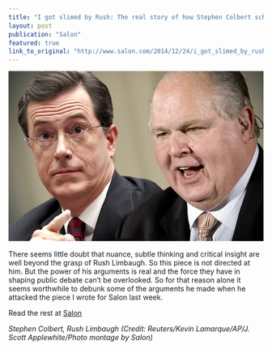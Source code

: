 ```yaml
---
title: "I got slimed by Rush: The real story of how Stephen Colbert schooled Limbaugh on U.S. history, patriotism"
layout: post
publication: "Salon"
featured: true
link_to_original: "http://www.salon.com/2014/12/24/i_got_slimed_by_rush_the_real_story_of_how_stephen_colbert_schooled_limbaugh_on_u_s_history_patriotism/"
---
```

![](/assets/img/colbert_limbaugh.jpg)

There seems little doubt that nuance, subtle thinking and critical insight are well beyond the grasp of Rush Limbaugh. So this piece is not directed at him. But the power of his arguments is real and the force they have in shaping public debate can’t be overlooked. So for that reason alone it seems worthwhile to debunk some of the arguments he made when he attacked the piece I wrote for Salon last week.

Read the rest at [Salon](http://www.salon.com/2014/12/24/i_got_slimed_by_rush_the_real_story_of_how_stephen_colbert_schooled_limbaugh_on_u_s_history_patriotism/)

_Stephen Colbert, Rush Limbaugh (Credit: Reuters/Kevin Lamarque/AP/J. Scott Applewhite/Photo montage by Salon)_
